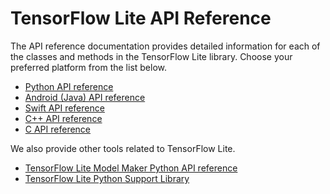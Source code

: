 # TensorFlow Lite API Reference

The API reference documentation provides detailed information for each of the
classes and methods in the TensorFlow Lite library. Choose your preferred
platform from the list below.

*   [Python API reference](./python/tf/lite)
*   [Android (Java) API reference](./java/org/tensorflow/lite/package-summary)
*   [Swift API reference](./swift/Classes)
*   [C++ API reference](./cc)
*   [C API reference](./c)

We also provide other tools related to TensorFlow Lite.

*   [TensorFlow Lite Model Maker Python API reference](./python/tflite_model_maker)
*   [TensorFlow Lite Python Support Library](./python/tflite_support)
